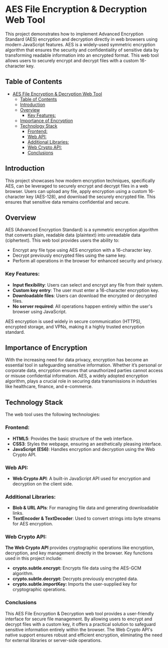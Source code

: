 # AES File Encryption & Decryption Web Tool

This project demonstrates how to implement Advanced Encryption Standard (AES) encryption and decryption directly in web browsers using modern JavaScript features. AES is a widely-used symmetric encryption algorithm that ensures the security and confidentiality of sensitive data by transforming readable information into an encrypted format. This web tool allows users to securely encrypt and decrypt files with a custom 16-character key.

## Table of Contents
- [AES File Encryption \& Decryption Web Tool](#aes-file-encryption--decryption-web-tool)
  - [Table of Contents](#table-of-contents)
  - [Introduction](#introduction)
  - [Overview](#overview)
    - [Key Features:](#key-features)
  - [Importance of Encryption](#importance-of-encryption)
  - [Technology Stack](#technology-stack)
    - [Frontend:](#frontend)
    - [Web API:](#web-api)
    - [Additional Libraries:](#additional-libraries)
    - [Web Crypto API:](#web-crypto-api)
    - [Conclusions](#conclusions)

## Introduction

This project showcases how modern encryption techniques, specifically AES, can be leveraged to securely encrypt and decrypt files in a web browser. Users can upload any file, apply encryption using a custom 16-character key (AES-128), and download the securely encrypted file. This ensures that sensitive data remains confidential and secure.

## Overview

AES (Advanced Encryption Standard) is a symmetric encryption algorithm that converts plain, readable data (plaintext) into unreadable data (ciphertext). This web tool provides users the ability to:
- Encrypt any file type using AES encryption with a 16-character key.
- Decrypt previously encrypted files using the same key.
- Perform all operations in the browser for enhanced security and privacy.

### Key Features:
- **Input flexibility**: Users can select and encrypt any file from their system.
- **Custom key entry**: The user must enter a 16-character encryption key.
- **Downloadable files**: Users can download the encrypted or decrypted files.
- **No server required**: All operations happen entirely within the user's browser using JavaScript.

AES encryption is used widely in secure communication (HTTPS), encrypted storage, and VPNs, making it a highly trusted encryption standard.

## Importance of Encryption

With the increasing need for data privacy, encryption has become an essential tool in safeguarding sensitive information. Whether it’s personal or corporate data, encryption ensures that unauthorized parties cannot access or misuse confidential information. AES, a widely adopted encryption algorithm, plays a crucial role in securing data transmissions in industries like healthcare, finance, and e-commerce.

## Technology Stack

The web tool uses the following technologies:

### Frontend:
- **HTML5**: Provides the basic structure of the web interface.
- **CSS3**: Styles the webpage, ensuring an aesthetically pleasing interface.
- **JavaScript (ES6)**: Handles encryption and decryption using the Web Crypto API.

### Web API:
- **Web Crypto API**: A built-in JavaScript API used for encryption and decryption on the client side.

### Additional Libraries:
- **Blob & URL APIs**: For managing file data and generating downloadable links.
- **TextEncoder & TextDecoder**: Used to convert strings into byte streams for AES encryption.

### Web Crypto API:
**The Web Crypto API** provides cryptographic operations like encryption, decryption, and key management directly in the browser. Key functions used in this project include:

- **crypto.subtle.encrypt:** Encrypts file data using the AES-GCM algorithm.
- **crypto.subtle.decrypt:** Decrypts previously encrypted data.
- **crypto.subtle.importKey:** Imports the user-supplied key for cryptographic operations.

### Conclusions
This AES File Encryption & Decryption web tool provides a user-friendly interface for secure file management. By allowing users to encrypt and decrypt files with a custom key, it offers a practical solution to safeguard sensitive information entirely within the browser. The Web Crypto API's native support ensures robust and efficient encryption, eliminating the need for external libraries or server-side operations.
